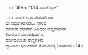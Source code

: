 +++
title = "014 ಪಾವಕ ದ್ವಿಜ"

+++
ಪಾವಕ ದ್ವಿಜ ವೇಷದಲಿ ಬಂ  
ದಾ ವಧುಗಳಡನಿರಲು ನಗರವ   
ಕಾವವರು ಹಾದರವ ಹಿಡಿದರು ಹವ್ಯವಾಹನನ  
ಕೋವಿದರ ಮುಂದಿಕ್ಕಿದರೆ ಧ  
ರ್ಮಾವಲಂಬನ ಶಾಸ್ತ್ರಗಳನು  
ದ್ಭಾವಿಸಲು ಭುಗಿಲೆಂದು ತೋರಿದನಗ್ನಿ ನಿಜತನುವ    ॥14॥
